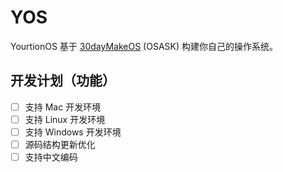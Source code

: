 # YOS

YourtionOS 基于 [30dayMakeOS](https://github.com/yourtion/30dayMakeOS) (OSASK) 构建你自己的操作系统。

## 开发计划（功能）

- [ ] 支持 Mac 开发环境
- [ ] 支持 Linux 开发环境
- [ ] 支持 Windows 开发环境
- [ ] 源码结构更新优化
- [ ] 支持中文编码
